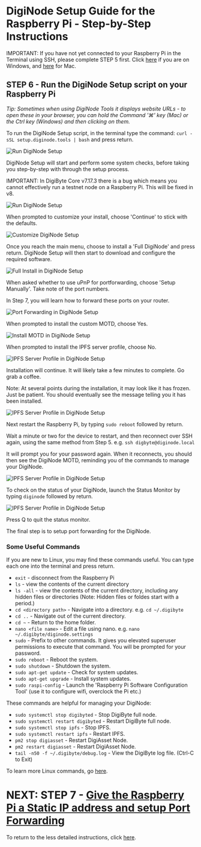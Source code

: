 # DigiNode Setup Guide for the Raspberry Pi - Step-by-Step Instructions

IMPORTANT: If you have not yet connected to your Raspberry Pi in the Terminal using SSH, please complete STEP 5 first. Click [here](/docs/rpi_setup_step5_ssh_in_win.md) if you are on Windows, and [here](/docs/rpi_setup_step5_ssh_in_mac.md) for Mac.

## STEP 6 - Run the DigiNode Setup script on your Raspberry Pi

*Tip: Sometimes when using DigiNode Tools it displays website URLs - to open these in your browser, you can hold the Command '⌘' key (Mac) or the Ctrl key (Windows) and then clicking on them.*

To run the DigiNode Setup script, in the terminal type the command: ```curl -sSL setup.diginode.tools | bash``` and press return.

![Run DigiNode Setup](/images/macos_setup_6_1a.png)

DigiNode Setup will start and perform some system checks, before taking you step-by-step with through the setup process.

IMPORTANT: In DigiByte Core v7.17.3 there is a bug which means you cannot effectively run a testnet node on a Raspberry Pi. This will be fixed in v8.

![Run DigiNode Setup](/images/macos_setup_6_1b.png)

When prompted to customize your install, choose 'Continue' to stick with the defaults.

![Customize DigiNode Setup](/images/macos_setup_6_1c.png)

Once you reach the main menu, choose to install a 'Full DigiNode' and press return. DigiNode Setup will then start to download and configure the required software.

![Full Install in DigiNode Setup](/images/macos_setup_6_1d.png)

When asked whether to use uPnP for portforwarding, choose 'Setup Manually'. Take note of the port numbers.

In Step 7, you will learn how to forward these ports on your router.

![Port Forwarding in DigiNode Setup](/images/macos_setup_6_1e.png)

When prompted to install the custom MOTD, choose Yes.

![Install MOTD in DigiNode Setup](/images/macos_setup_6_1f.png)

When prompted to install the IPFS server profile, choose No.

![IPFS Server Profile in DigiNode Setup](/images/macos_setup_6_1g.png)

Installation will continue. It will likely take a few minutes to complete. Go grab a coffee.

Note: At several points during the installation, it may look like it has frozen. Just be patient. You should eventually see the message telling you it has been installed.

![IPFS Server Profile in DigiNode Setup](/images/macos_setup_6_1h.png)

Next restart the Raspberry Pi, by typing ```sudo reboot``` followed by return.

Wait a minute or two for the device to restart, and then reconnect over SSH again, using the same method from Step 5. e.g. ```ssh digbyte@diginode.local```

It will prompt you for your password again. When it reconnects, you should then see the DigiNode MOTD, reminding you of the commands to manage your DigiNode.

![IPFS Server Profile in DigiNode Setup](/images/macos_setup_6_1i.png)

To check on the status of your DigiNode, launch the Status Monitor by typing ```diginode``` followed by return.

![IPFS Server Profile in DigiNode Setup](/images/macos_setup_6_1j.png)

Press Q to quit the status monitor.

The final step is to setup port forwarding for the DigiNode.

### Some Useful Commands

If you are new to Linux, you may find these commands useful. You can type each one into the terminal and press return.

- ```exit``` - disconnect from the Raspberry Pi
- ```ls``` - view the contents of the current directory
- ```ls -all``` - view the contents of the current directory, including any hidden files or directories (Note: Hidden files or foldes start with a period.)
- ```cd <directory path>``` - Navigate into a directory. e.g. ```cd ~/.digibyte```
- ```cd ..``` - Navigate out of the current directory.
- ```cd ~``` - Return to the home folder.
- ```nano <file name>``` - Edit a file using nano. e.g. ```nano ~/.digibyte/diginode.settings```
- ```sudo``` - Prefix to other commands. It gives you elevated superuser permissions to execute that command. You will be prompted for your password.
- ```sudo reboot``` - Reboot the system. 
- ```sudo shutdown``` - Shutdown the system.
- ```sudo apt-get update``` - Check for system updates.
- ```sudo apt-get upgrade``` - Install system updates.
- ```sudo raspi-config``` - Launch the 'Raspberry Pi Software Configuration Tool' (use it to configure wifi, overclock the Pi etc.)

These commands are helpful for managing your DigiNode:

- ```sudo systemctl stop digibyted``` - Stop DigiByte full node.
- ```sudo systemctl restart digibyted``` - Restart DigiByte full node.
- ```sudo systemctl stop ipfs``` - Stop IPFS.
- ```sudo systemctl restart ipfs``` - Restart IPFS.
- ```pm2 stop digiasset``` - Restart DigiAsset Node.
- ```pm2 restart digiasset``` - Restart DigiAsset Node.
- ```tail -n50 -f ~/.digibyte/debug.log``` - View the DigiByte log file. (Ctrl-C to Exit)

To learn more Linux commands, go [here](https://www.digitalocean.com/community/tutorials/linux-commands).

# NEXT: STEP 7 - [Give the Raspberry Pi a Static IP address and setup Port Forwarding](/docs/rpi_setup_step7_forward_ports.md)

To return to the less detailed instructions, click [here](/docs/rpi_setup.md).